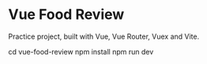 # Vue Food Review

Practice project, built with Vue, Vue Router, Vuex and Vite.

cd vue-food-review
npm install
npm run dev
